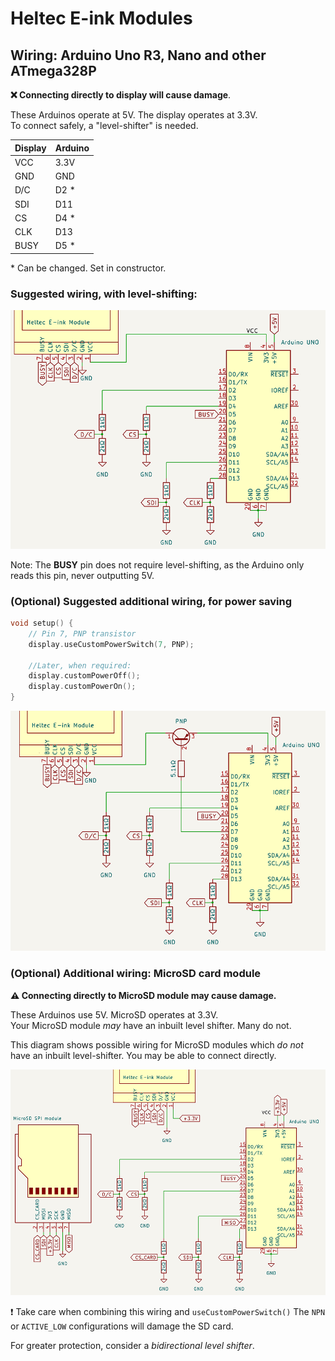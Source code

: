 # Heltec E-ink Modules
## Wiring: Arduino Uno R3, Nano and other ATmega328P

**❌ Connecting directly to display will cause damage**.

These Arduinos operate at 5V. The display operates at 3.3V. <br />
To connect safely, a "level-shifter" is needed.

Display | Arduino
--------|--------
 VCC    | 3.3V
 GND    | GND
 D/C    | D2 *
 SDI    | D11
 CS     | D4 *
 CLK    | D13
 BUSY   | D5 *

\* Can be changed. Set in constructor.

### Suggested wiring, with level-shifting:

![schematic of voltage dividing level shifter, connecting UNO and display](uno_voltage_divider.png)

Note: The **BUSY** pin does not require level-shifting, as the Arduino only reads this pin, never outputting 5V.

### (Optional) Suggested additional wiring, for power saving

```cpp
void setup() {
    // Pin 7, PNP transistor
    display.useCustomPowerSwitch(7, PNP);

    //Later, when required:
    display.customPowerOff();
    display.customPowerOn();
}
```

![schematic of display connected to uno, using PNP transistor as a switch](uno_power_switching.png)

### (Optional) Additional wiring: MicroSD card module
**⚠ Connecting directly to MicroSD module may cause damage.**

These Arduinos use 5V. MicroSD operates at 3.3V.<br />
Your MicroSD module *may* have an inbuilt level shifter. Many do not.

This diagram shows possible wiring for MicroSD modules which *do not* have an inbuilt level-shifter. You may be able to connect directly.

![schematic of display connected to uno and microSD module](uno_sd.png)

❗ Take care when combining this wiring and `useCustomPowerSwitch()` The `NPN` or `ACTIVE_LOW` configurations will damage the SD card. 

For greater protection, consider a *bidirectional level shifter*.